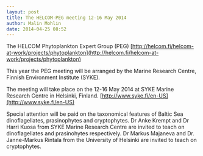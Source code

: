 ```yaml
---
layout: post
title: The HELCOM-PEG meeting 12-16 May 2014
author: Malin Mohlin
date: 2014-04-25 08:52
---
```


The HELCOM Phytoplankton Expert Group (PEG)  [http://helcom.fi/helcom-at-work/projects/phytoplankton](http://helcom.fi/helcom-at-work/projects/phytoplankton)

This year the PEG meeting will be arranged by the Marine Research Centre, Finnish Environment Institute (SYKE).

The meeting will take place on the 12-16 May 2014 at SYKE Marine Research Centre in Helsinki, Finland. [http://www.syke.fi/en-US](http://www.syke.fi/en-US)

Special attention will be paid on the taxonomical features of Baltic Sea dinoflagellates, prasinophytes and cryptophytes. Dr Anke Krempt and Dr Harri Kuosa from SYKE Marine Research Centre are invited to teach on dinoflagellates and prasinohytes respectively. Dr Markus Majaneva and Dr. Janne-Markus Rintala from the University of Helsinki are invited to teach on cryptophytes.